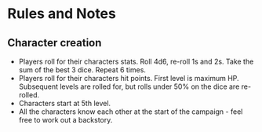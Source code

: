 # Rules and Notes

## Character creation

- Players roll for their characters stats.  Roll 4d6, re-roll 1s and 2s.  Take the sum of the best 3 dice.  Repeat 6 times.
- Players roll for their characters hit points.  First level is maximum HP.  Subsequent levels are rolled for, but rolls under 50% on the dice are re-rolled.
- Characters start at 5th level.
- All the characters know each other at the start of the campaign - feel free to work out a backstory.

 